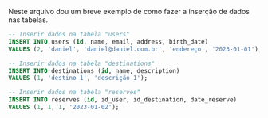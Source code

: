 Neste arquivo dou um breve exemplo de como fazer a inserção de dados nas tabelas.

```sql
-- Inserir dados na tabela "users"
INSERT INTO users (id, name, email, address, birth_date)
VALUES (2, 'daniel', 'daniel@daniel.com.br', 'endereço', '2023-01-01');
```

```sql
-- Inserir dados na tabela "destinations"
INSERT INTO destinations (id, name, description)
VALUES (1, 'destino 1', 'descrição 1');
```

```sql
-- Inserir dados na tabela "reserves"
INSERT INTO reserves (id, id_user, id_destination, date_reserve)
VALUES (1, 1, 1, '2023-01-02');
```